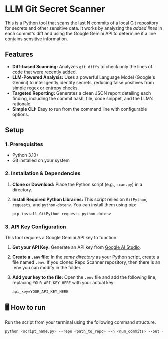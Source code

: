 # LLM Git Secret Scanner

This is a Python tool that scans the last N commits of a local Git repository for secrets and other sensitive data. It works by analyzing the *added lines* in each commit's diff and using the Google Gemini API to determine if a line contains sensitive information.

## Features

* **Diff-based Scanning:** Analyzes `git diffs` to check only the lines of code that were recently added.
* **LLM-Powered Analysis:** Uses a powerful Language Model (Google's Gemini) to intelligently identify secrets, reducing false positives from simple regex or entropy checks.
* **Targeted Reporting:** Generates a clean JSON report detailing each finding, including the commit hash, file, code snippet, and the LLM's rationale.
* **Simple CLI:** Easy to run from the command line with configurable options.

## Setup

### 1. Prerequisites

* Python 3.10+
* Git installed on your system

### 2. Installation & Dependencies

1.  **Clone or Download:**
    Place the Python script (e.g., `scan.py`) in a directory.

2.  **Install Required Python Libraries:**
    This script relies on `GitPython`, `requests`, and `python-dotenv`. You can install them using pip:
    ```bash
    pip install GitPython requests python-dotenv
    ```

### 3. API Key Configuration

This tool requires a Google Gemini API key to function.

1.  **Get your API Key:**
    Generate an API key from [Google AI Studio](https://aistudio.google.com/app/apikey).

2.  **Create a `.env` file:**
    In the *same directory* as your Python script, create a file named `.env`. If you cloned Repo Scanner repository, then there is an .env you can modify in the folder.

3.  **Add your key to the file:**
    Open the `.env` file and add the following line, replacing `YOUR_API_KEY_HERE` with your actual key:
    ```
    api_key=YOUR_API_KEY_HERE
    ```

## 🖥️ How to run

Run the script from your terminal using the following command structure.

```bash
python <script_name.py> --repo <path_to_repo> --n <num_commits> --out <output_file.json>

